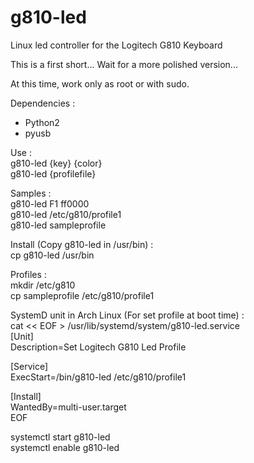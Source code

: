 # g810-led

Linux led controller for the Logitech G810 Keyboard

This is a first short... Wait for a more polished version...

At this time, work only as root or with sudo.

Dependencies :
- Python2
- pyusb

Use :<br />
g810-led {key} {color}<br />
g810-led {profilefile}

Samples :<br />
g810-led F1 ff0000<br />
g810-led /etc/g810/profile1<br />
g810-led sampleprofile


Install (Copy g810-led in /usr/bin) :<br />
cp g810-led /usr/bin


Profiles :<br />
mkdir /etc/g810<br />
cp sampleprofile /etc/g810/profile1


SystemD unit in Arch Linux (For set profile at boot time) :<br />
cat << EOF > /usr/lib/systemd/system/g810-led.service<br />
[Unit]<br />
Description=Set Logitech G810 Led Profile

[Service]<br />
ExecStart=/bin/g810-led /etc/g810/profile1

[Install]<br />
WantedBy=multi-user.target<br />
EOF

systemctl start g810-led<br />
systemctl enable g810-led
